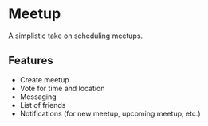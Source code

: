 # Meetup

A simplistic take on scheduling meetups.

## Features
- Create meetup
- Vote for time and location
- Messaging
- List of friends
- Notifications (for new meetup, upcoming meetup, etc.)

